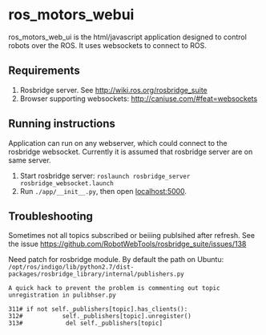 ros_motors_webui
=======

ros_motors_web_ui is the html/javascript application designed to control robots over the ROS. It uses websockets to connect to ROS.

Requirements
------------

 1. Rosbridge server. See http://wiki.ros.org/rosbridge_suite
 2. Browser supporting websockets: http://caniuse.com/#feat=websockets

Running instructions
-------------

Application can run on any webserver, which could connect to the rosbridge websocket. Currently it is assumed that rosbridge server are on same server.

 1. Start rosbridge server: `roslaunch rosbridge_server rosbridge_websocket.launch`
 2. Run `./app/__init__.py`, then open [localhost:5000](http://localhost:5000).

Troubleshooting
----------
Sometimes not all topics subscribed or beiiing publsihed after refresh. See the issue https://github.com/RobotWebTools/rosbridge_suite/issues/138

Need patch for rosbridge module. By default the path on Ubuntu:
`/opt/ros/indigo/lib/python2.7/dist-packages/rosbridge_library/internal/publishers.py`

```
A quick hack to prevent the problem is commenting out topic unregistration in pulibhser.py

311# if not self._publishers[topic].has_clients():
312#           self._publishers[topic].unregister()
313#            del self._publishers[topic]
```
